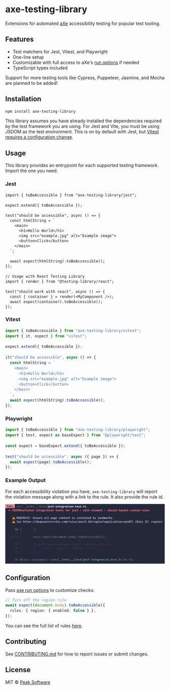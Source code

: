 # axe-testing-library

Extensions for automated [aXe](https://github.com/dequelabs/axe-core) accessibility testing for popular test tooling.

## Features

- Test matchers for Jest, Vitest, and Playwright
- One-line setup
- Customizable with full access to aXe's [run options](https://www.deque.com/axe/core-documentation/api-documentation/#options-parameter) if needed
- TypeScript types included

Support for more testing tools like Cypress, Puppeteer, Jasmine, and Mocha are planned to be added!

## Installation

```bash
npm install axe-testing-library
```

This library assumes you have already installed the dependencies required by the test framework you are using. For Jest and Vite, you must be using JSDOM as the test environment. This is on by default with Jest, but [Vitest requires a configuration change](https://vitest.dev/config/#environment).

## Usage

This library provides an entrypoint for each supported testing framework. Import the one you need.

### Jest

```tsx
import { toBeAccessible } from "axe-testing-library/jest";

expect.extend({ toBeAccessible });

test("should be accessible", async () => {
  const htmlString = `
    <main>
      <h1>Hello World</h1>
      <img src="example.jpg" alt="Example image">
      <button>Click</button>
    </main>
  `;

  await expect(htmlString).toBeAccessible();
});

// Usage with React Testing Library
import { render } from "@testing-library/react";

test("should work with react", async () => {
  const { container } = render(<MyComponent />);
  await expect(container).toBeAccessible();
});
```

### Vitest

```typescript
import { toBeAccessible } from "axe-testing-library/vitest";
import { it, expect } from "vitest";

expect.extend({ toBeAccessible });

it("should be accessible", async () => {
  const htmlString = `
    <main>
      <h1>Hello World</h1>
      <img src="example.jpg" alt="Example image">
      <button>Click</button>
    </main>
  `;
  await expect(htmlString).toBeAccessible();
});
```

### Playwright

```javascript
import { toBeAccessible } from "axe-testing-library/playwright";
import { test, expect as baseExpect } from "@playwright/test";

const expect = baseExpect.extend({ toBeAccessible });

test("should be accessible", async ({ page }) => {
  await expect(page).toBeAccessible();
});
```

### Example Output

For each accessibility violation you have, `axe-testing-library` will report the violation message along with a link to the rule. It also provide the rule id.

![axe testing library output with violation message, and link to rule and its rule id](./output.png)

## Configuration

Pass [axe run options](https://www.deque.com/axe/core-documentation/api-documentation/#options-parameter) to customize checks:

```typescript
// Turn off the region rule
await expect(document.body).toBeAccessible({
  rules: { region: { enabled: false } },
});
```

You can see the full list of rules [here](https://github.com/dequelabs/axe-core/blob/develop/doc/rule-descriptions.md).

## Contributing

See [CONTRIBUTING.md](./CONTRIBUTING.md) for how to report issues or submit changes.

## License

MIT © [Peak Software](https://github.com/peaksoftware)
